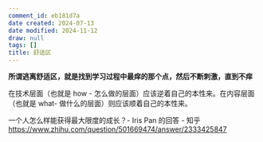 ```yaml
---
comment_id: eb181d7a
date created: 2024-07-13
date modified: 2024-11-12
draw: null
tags: []
title: 舒适区
---
```

**所谓逃离舒适区，就是找到学习过程中最痒的那个点，然后不断刺激，直到不痒**

在技术层面（也就是 how - 怎么做的层面）应该逆着自己的本性来。在内容层面（也就是 what- 做什么的层面）则应该顺着自己的本性来。

一个人怎么样能获得最大限度的成长？- Iris Pan 的回答 - 知乎  
https://www.zhihu.com/question/501669474/answer/2333425847
